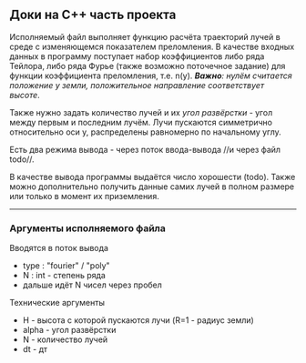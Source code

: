 <h2> Доки на С++ часть проекта </h2>

Исполняемый файл выполняет функцию расчёта траекторий лучей в среде с изменяющемся показателем преломления.
В качестве входных данных в программу поступает набор коэффициентов либо ряда Тейлора, либо ряда Фурье (также возможно поточечное задание) для функции коэффициента преломления, т.е. n(y).
_**Важно**: нулём считается положение у земли, положительное направление соответствует высоте_.

Также нужно задать количество лучей и их _угол развёрстки_ - угол между первым и последним лучём. 
Лучи пускаются симметрично относительно оси y, распределены равномерно по начальному углу.

Есть два режима вывода - через поток ввода-вывода //и через файл todo//.

В качестве вывода программы выдаётся число хорошести (todo). Также можно дополнительно получить данные самих лучей в полном размере или только в момент их приземления.

****

<h3> Аргументы исполняемого файла  </h3>

Вводятся в поток вывода

- type : "fourier" / "poly"
- N : int - степень ряда
- дальше идёт N чисел через пробел

Технические аргументы

- H - высота с которой пускаются лучи (R=1 - радиус земли)
- alpha - угол развёрстки
- N - количество лучей
- dt - дт